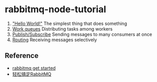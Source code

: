 # rabbitmq-node-tutorial

1. ["Hello World!"](tutorial-one-javascript.md) The simplest thing that does something
1. [Work queues](tutorial-two-javascript.md)    Distributing tasks among workers
1. [Publish/Subscribe](tutorial-three-javascript.md)    Sending messages to many consumers at once
1. [Routing](tutorial-four-javascript.md)    Receiving messages selectively

## Reference
* [rabbitmq get started](https://www.rabbitmq.com/getstarted.html)
* [轻松搞定RabbitMQ](http://blog.csdn.net/column/details/rabbitmq-arron.html)